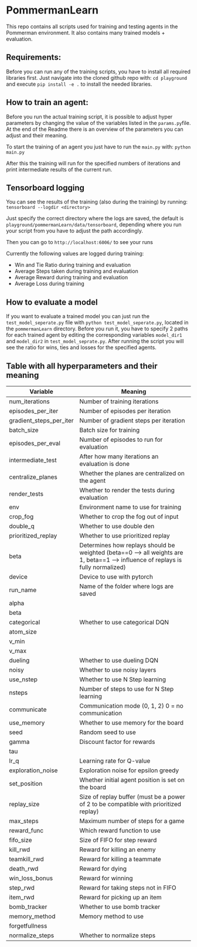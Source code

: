 # PommermanLearn

This repo contains all scripts used for training and testing agents in the Pommerman environment. It also contains many trained models + evaluation.

## Requirements:

Before you can run any of the training scripts, you have to install all required libraries first. Just navigate into the cloned github repo with:
 `cd playground` and execute `pip install -e .` to install the needed libraries.

## How to train an agent:

Before you run the actual training script, it is possible to adjust hyper parameters by changing the value of the variables listed in the `params.py`file. At the end of the Readme there is an overview of the parameters you can adjust and their meaning.

To start the training of an agent you just have to run the `main.py` with:
`python main.py`

After this the training will run for the specified numbers of iterations and print intermediate results of the current run.

## Tensorboard logging

You can see the results of the training (also during the training) by running:
`tensorboard --logdir <directory>`

Just specify the correct directory where the logs are saved, the default is `playground/pommermanLearn/data/tensorboard`, depending where you run your script from you have to adjust the path accordingly.

Then you can go to `http://localhost:6006/` to see your runs

Currently the following values are logged during training: 

- Win and Tie Ratio during training and evaluation
- Average Steps taken during training and evaluation
- Average Reward during training and evaluation
- Average Loss during training

## How to evaluate a model

If you want to evaluate a trained model you can just run the `test_model_seperate.py` file with `python test_model_seperate.py`, located in the `pommermanLearn` directory. Before you run it, you have to specify 2 paths for each trained agent by editing the corresponding variables `model_dir1` and `model_dir2` in `test_model_seprate.py`. After running the script you will see the ratio for wins, ties and losses for the specified agents.



## Table with all hyperparameters and their meaning

| Variable                | Meaning                                                      |
| ----------------------- | ------------------------------------------------------------ |
| num_iterations          | Number of training iterations                                |
| episodes_per_iter       | Number of episodes per iteration                             |
| gradient_steps_per_iter | Number of gradient steps per iteration                       |
| batch_size              | Batch size for training                                      |
| episodes_per_eval       | Number of episodes to run for evaluation                     |
| intermediate_test       | After how many iterations an evaluation is done              |
| centralize_planes       | Whether the planes are centralized on the agent              |
| render_tests            | Whether to render the tests during evaluation                |
| env                     | Environment name to use for training                         |
| crop_fog                | Whether to crop the fog out of input                         |
| double_q                | Whether to use double den                                    |
| prioritized_replay      | Whether to use prioritized replay                            |
| beta                    | Determines how replays should be weighted (beta==0 --> all weights are 1, beta==1 --> influence of replays is fully normalized) |
| device                  | Device to use with pytorch                                   |
| run_name                | Name of the folder where logs are saved                      |
| alpha                   |                                                              |
| beta                    |                                                              |
| categorical             | Whether to use categorical DQN                               |
| atom_size               |                                                              |
| v_min                   |                                                              |
| v_max                   |                                                              |
| dueling                 | Whether to use dueling DQN                                   |
| noisy                   | Whether to use noisy layers                                  |
| use_nstep               | Whether to use N Step learning                               |
| nsteps                  | Number of steps to use for N Step learning                   |
| communicate             | Communication mode (0, 1, 2) 0 = no communication            |
| use_memory              | Whether to use memory for the board                          |
| seed                    | Random seed to use                                           |
| gamma                   | Discount factor for rewards                                  |
| tau                     |                                                              |
| lr_q                    | Learning rate for Q-value                                    |
| exploration_noise       | Exploration noise for epsilon greedy                         |
| set_position            | Whether initial agent position is set on the board           |
| replay_size             | Size of replay buffer (must be a power of 2 to be compatible with prioritized replay) |
| max_steps               | Maximum number of steps for a game                           |
| reward_func             | Which reward function to use                                 |
| fifo_size               | Size of FIFO for step reward                                 |
| kill_rwd                | Reward for killing an enemy                                  |
| teamkill_rwd            | Reward for killing a teammate                                |
| death_rwd               | Reward for dying                                             |
| win_loss_bonus          | Reward for winning                                           |
| step_rwd                | Reward for taking steps not in FIFO                          |
| item_rwd                | Reward for picking up an item                                |
| bomb_tracker            | Whether to use bomb tracker                                  |
| memory_method           | Memory method to use                                         |
| forgetfullness          |                                                              |
| normalize_steps         | Whether to normalize steps                                   |

